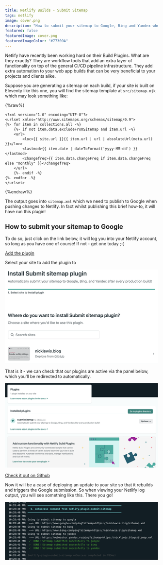 ```yaml
---
title: Netlify Builds - Submit Sitemap
tags: netlify
image: cover.png
description: "How to submit your sitemap to Google, Bing and Yandex when deploying a new build with Netlify"
featured: false
featuredImage: cover.png
featuredImageColor: "#77309A"
---
```


Netlify have recently been working hard on their Build Plugins. What are they exactly? They are workflow tools that add an extra layer of functionality on top of the general CI/CD pipeline infrastructure. They add extra automation to your web app builds that can be very beneficial to your projects and clients alike.

Suppose you are generating a sitemap on each build, if your site is built on Eleventy like this one, you will find the sitemap template at `src/sitemap.njk` which may look something like:

{%raw%}
```
<?xml version="1.0" encoding="UTF-8"?>
<urlset xmlns="http://www.sitemaps.org/schemas/sitemap/0.9">
{%- for item in collections.all -%}
    {%- if not item.data.excludeFromSitemap and item.url -%}
    <url>
        <loc>{{ site.url }}{{ item.url | url | absoluteUrl(meta.url) }}</loc>
        <lastmod>{{ item.date | dateToFormat('yyyy-MM-dd') }}</lastmod>
        <changefreq>{{ item.data.changeFreq if item.data.changeFreq else "monthly" }}</changefreq>
    </url>
    {%- endif -%}
{%- endfor -%}
</urlset>
```
{%endraw%}

The output goes into ``sitemap.xml`` which we need to publish to Google when pushing changes to Netlify. In fact whilst publishing this brief how-to, it will have run this plugin!

## How to submit your sitemap to Google

To do so, just click on the link below, it will log you into your Netlify account, so long as you have one of course! If not - get one today ;-)

[Add the plugin](https://app.netlify.com/plugins/netlify-plugin-submit-sitemap/install?utm_source=hs_email&utm_medium=email&utm_campaign=General%20Newsletter&_ga=2.194941549.1312861749.1611783116-2097385266.1608587924)

Select your site to add the plugin to

![Screenshot](cover.png)

That is it - we can check that our plugins are active via the panel below, which you'll be redirected to automatically.

![](plugins.png)

[Check it out on Github](https://github.com/cdeleeuwe/netlify-plugin-submit-sitemap#readme)

Now it will be a case of deploying an update to your site so that it rebuilds and triggers the Google submission. So when viewing your Netlify log output, you will see something like this. There you go! 

![](deployed.png)

